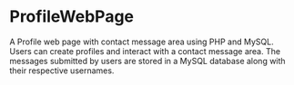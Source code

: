 # ProfileWebPage
A Profile web page with contact message area using PHP and MySQL. 
Users can create profiles and interact with a contact message area.
The messages submitted by users are stored in a MySQL database along with their respective usernames.
